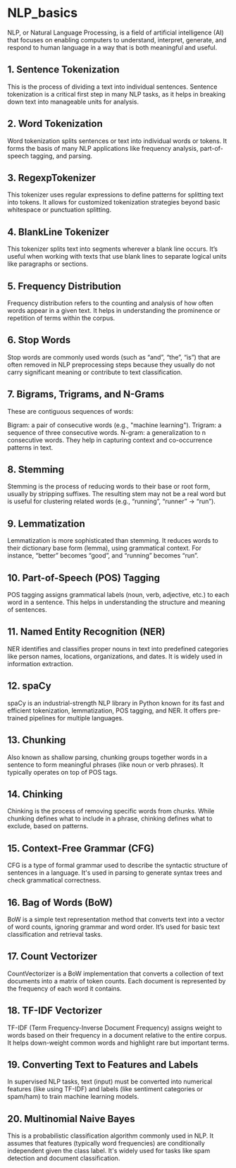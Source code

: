# NLP_basics
NLP, or Natural Language Processing, is a field of artificial intelligence (AI) that focuses on enabling computers to understand, interpret, generate, and respond to human language in a way that is both meaningful and useful.

## 1. Sentence Tokenization

This is the process of dividing a text into individual sentences. Sentence tokenization is a critical first step in many NLP tasks, as it helps in breaking down text into manageable units for analysis.

## 2. Word Tokenization

Word tokenization splits sentences or text into individual words or tokens. It forms the basis of many NLP applications like frequency analysis, part-of-speech tagging, and parsing.

## 3. RegexpTokenizer

This tokenizer uses regular expressions to define patterns for splitting text into tokens. It allows for customized tokenization strategies beyond basic whitespace or punctuation splitting.

## 4. BlankLine Tokenizer

This tokenizer splits text into segments wherever a blank line occurs. It’s useful when working with texts that use blank lines to separate logical units like paragraphs or sections.

## 5. Frequency Distribution

Frequency distribution refers to the counting and analysis of how often words appear in a given text. It helps in understanding the prominence or repetition of terms within the corpus.

## 6. Stop Words

Stop words are commonly used words (such as “and”, “the”, “is”) that are often removed in NLP preprocessing steps because they usually do not carry significant meaning or contribute to text classification.

## 7. Bigrams, Trigrams, and N-Grams

These are contiguous sequences of words:

Bigram: a pair of consecutive words (e.g., "machine learning").
Trigram: a sequence of three consecutive words.
N-gram: a generalization to n consecutive words.
They help in capturing context and co-occurrence patterns in text.
## 8. Stemming

Stemming is the process of reducing words to their base or root form, usually by stripping suffixes. The resulting stem may not be a real word but is useful for clustering related words (e.g., “running”, “runner” → “run”).

## 9. Lemmatization

Lemmatization is more sophisticated than stemming. It reduces words to their dictionary base form (lemma), using grammatical context. For instance, “better” becomes “good”, and “running” becomes “run”.

## 10. Part-of-Speech (POS) Tagging

POS tagging assigns grammatical labels (noun, verb, adjective, etc.) to each word in a sentence. This helps in understanding the structure and meaning of sentences.

## 11. Named Entity Recognition (NER)

NER identifies and classifies proper nouns in text into predefined categories like person names, locations, organizations, and dates. It is widely used in information extraction.

## 12. spaCy

spaCy is an industrial-strength NLP library in Python known for its fast and efficient tokenization, lemmatization, POS tagging, and NER. It offers pre-trained pipelines for multiple languages.

## 13. Chunking

Also known as shallow parsing, chunking groups together words in a sentence to form meaningful phrases (like noun or verb phrases). It typically operates on top of POS tags.

## 14. Chinking

Chinking is the process of removing specific words from chunks. While chunking defines what to include in a phrase, chinking defines what to exclude, based on patterns.

## 15. Context-Free Grammar (CFG)

CFG is a type of formal grammar used to describe the syntactic structure of sentences in a language. It's used in parsing to generate syntax trees and check grammatical correctness.

## 16. Bag of Words (BoW)

BoW is a simple text representation method that converts text into a vector of word counts, ignoring grammar and word order. It’s used for basic text classification and retrieval tasks.

## 17. Count Vectorizer

CountVectorizer is a BoW implementation that converts a collection of text documents into a matrix of token counts. Each document is represented by the frequency of each word it contains.

## 18. TF-IDF Vectorizer

TF-IDF (Term Frequency-Inverse Document Frequency) assigns weight to words based on their frequency in a document relative to the entire corpus. It helps down-weight common words and highlight rare but important terms.

## 19. Converting Text to Features and Labels

In supervised NLP tasks, text (input) must be converted into numerical features (like using TF-IDF) and labels (like sentiment categories or spam/ham) to train machine learning models.

## 20. Multinomial Naive Bayes

This is a probabilistic classification algorithm commonly used in NLP. It assumes that features (typically word frequencies) are conditionally independent given the class label. It's widely used for tasks like spam detection and document classification.
